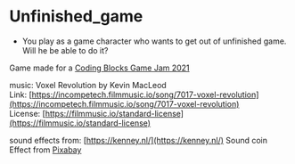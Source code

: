# Unfinished_game

- You play as a game character who wants to get out of unfinished game. Will he be able to do it?

Game made for a [Coding Blocks Game Jam 2021](https://itch.io/jam/coding-blocks-2021)

music:
Voxel Revolution by Kevin MacLeod  
Link: [https://incompetech.filmmusic.io/song/7017-voxel-revolution](https://incompetech.filmmusic.io/song/7017-voxel-revolution)  
License: [https://filmmusic.io/standard-license](https://filmmusic.io/standard-license)

sound effects from: [https://kenney.nl/](https://kenney.nl/)
Sound coin Effect from <a href="https://pixabay.com/?utm_source=link-attribution&utm_medium=referral&utm_campaign=music&utm_content=6075">Pixabay</a>
